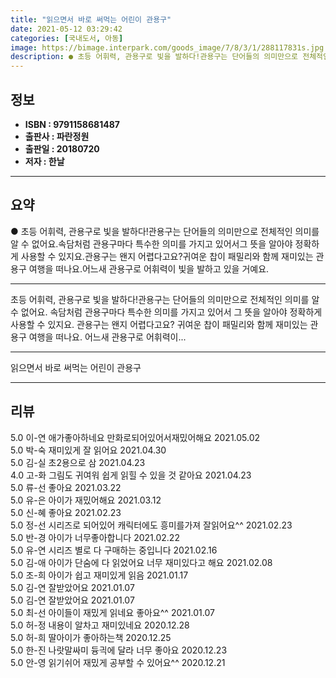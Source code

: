 ```yaml
---
title: "읽으면서 바로 써먹는 어린이 관용구"
date: 2021-05-12 03:29:42
categories: [국내도서, 아동]
image: https://bimage.interpark.com/goods_image/7/8/3/1/288117831s.jpg
description: ● 초등 어휘력, 관용구로 빛을 발하다!관용구는 단어들의 의미만으로 전체적인 의미를 알 수 없어요.속담처럼 관용구마다 특수한 의미를 가지고 있어서그 뜻을 알아야 정확하게 사용할 수 있지요.관용구는 왠지 어렵다고요?귀여운 찹이 패밀리와 함께 재미있는 관용구 여행을 떠나요.어느새 관용구로
---
```


## **정보**

- **ISBN : 9791158681487**
- **출판사 : 파란정원**
- **출판일 : 20180720**
- **저자 : 한날**

------



## **요약**

●  초등 어휘력, 관용구로 빛을 발하다!관용구는 단어들의 의미만으로 전체적인 의미를 알 수 없어요.속담처럼 관용구마다 특수한 의미를 가지고 있어서그 뜻을 알아야 정확하게 사용할 수 있지요.관용구는 왠지 어렵다고요?귀여운 찹이 패밀리와 함께 재미있는 관용구 여행을 떠나요.어느새 관용구로 어휘력이 빛을 발하고 있을 거예요.

------

초등 어휘력, 관용구로 빛을 발하다!관용구는 단어들의 의미만으로 전체적인 의미를 알 수 없어요.
속담처럼 관용구마다 특수한 의미를 가지고 있어서
그 뜻을 알아야 정확하게 사용할 수 있지요.
관용구는 왠지 어렵다고요?
귀여운 찹이 패밀리와 함께 재미있는 관용구 여행을 떠나요.
어느새 관용구로 어휘력이... 

------


읽으면서 바로 써먹는 어린이 관용구 

------


## **리뷰** 

5.0 이-연 애가좋아하네요 만화로되어있어서재밌어해요 2021.05.02 <br/>5.0 박-숙 재미있게 잘 읽어요 2021.04.30 <br/>5.0 김-실 초2용으로 삼 2021.04.23 <br/>4.0 고-화 그림도 귀여워 쉽게 읽힐 수 있을 것 같아요 2021.04.23 <br/>5.0 류-선 좋아요 2021.03.22 <br/>5.0 유-은 아이가 재밌어해요 2021.03.12 <br/>5.0 신-혜 좋아요 2021.02.23 <br/>5.0 정-선 시리즈로 되어있어 캐릭터에도 흥미를가져 잘읽어요^^ 2021.02.23 <br/>5.0 반-경 아이가 너무좋아합니다 2021.02.22 <br/>5.0 유-연 시리즈 별로 다 구매하는 중입니다 2021.02.16 <br/>5.0 김-애 아이가 단숨에 다 읽었어요 너무 재미있다고 해요 2021.02.08 <br/>5.0 조-희 아이가 쉽고 재미있게 읽음 2021.01.17 <br/>5.0 김-연 잘받았어요 2021.01.07 <br/>5.0 김-연 잘받았어요 2021.01.07 <br/>5.0 최-선 아이들이 재밌게 읽네요 좋아요^^ 2021.01.07 <br/>5.0 허-정 내용이 알차고 재미있네요 2020.12.28 <br/>5.0 허-희 딸아이가 좋아하는책 2020.12.25 <br/>5.0 한-진 나랏말싸미 듕긕에 달라 너무 좋아요 2020.12.23 <br/>5.0 안-영 읽기쉬어 재밌게 공부할 수 있어요^^ 2020.12.21 <br/>